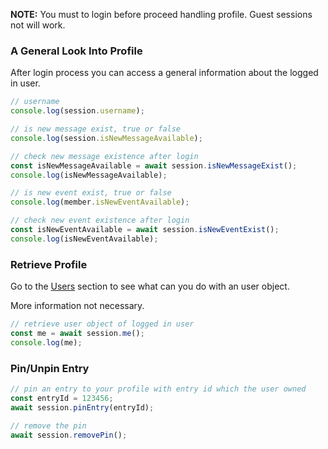 **NOTE:** You must to login before proceed handling profile. Guest sessions not will work.

### A General Look Into Profile

After login process you can access a general information about the logged in user.

```javascript
// username
console.log(session.username);

// is new message exist, true or false
console.log(session.isNewMessageAvailable);

// check new message existence after login
const isNewMessageAvailable = await session.isNewMessageExist();
console.log(isNewMessageAvailable);

// is new event exist, true or false
console.log(member.isNewEventAvailable);

// check new event existence after login
const isNewEventAvailable = await session.isNewEventExist();
console.log(isNewEventAvailable);
```

### Retrieve Profile

Go to the [Users](https://ridvanaltun.github.io/eksi-sozluk/tutorial-07-users.html) section to see what can you do with an user object.

More information not necessary.

```javascript
// retrieve user object of logged in user
const me = await session.me();
console.log(me);
```

### Pin/Unpin Entry

```javascript
// pin an entry to your profile with entry id which the user owned
const entryId = 123456;
await session.pinEntry(entryId);

// remove the pin
await session.removePin();
```

